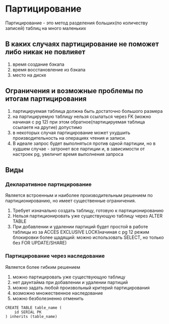 # Партицирование

Партицирование - это метод разделения больших(по количеству записей) таблиц на много маленьких

## В каких случаях партицирование не поможет либо никак не повлияет

1. время создание бэкапа
2. время восстановление из бэкапа
3. место на диске

## Ограничения и возможные проблемы по итогам партицирования

1. партицируемая таблица должна быть достаточно большого размера
2. на партицируемую таблицу нельзя ссылаться через FK (можно начиная с pg 12)
   при этом обратное(партицируемая таблица ссылаетя на другие) допустимо
3. в некоторых случая партицирование может ухудшить производительность на операциях
   чтения и записи.
4. В идеале запрос будет выполняться против одной партиции, но в худшем случае -
   затронет все партиции и, в зависимости от настроек pg, увеличит время выполнения запроса

## Виды

### Декларативное партицирование

Является встроенным и наиболее производительным решением по партиционированию, но имеет существенные ограничения.

1. Требует изначально создать таблицу, готовую к партиционированию
2. Нельзя партиционировать уже существующую таблицу через ALTER TABLE
3. При добавлении и удалении партиций будет простой в работе таблицы из за
   ACCES EXCLUSIVE LOCK(начиная с pg 12 режим блокировки более щадящий: можно использовать
   SELECT, но только без FOR UPDATE/SHARE)

### Партицирование через наследование

Является более гибким решением

1. можно партицировать уже существующую таблицу
2. нет даунтайма при добавлении и удалении партиций
3. можно задать любой произвольный критерий партицирования
4. возможно множественное наследование
5. можно безболезненно отменить

```
CREATE TABLE table_name (
    id SERIAL PK
) inherits (table_name)
```
